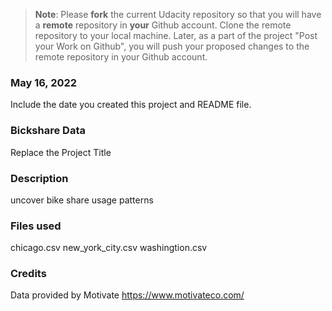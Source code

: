 >**Note**: Please **fork** the current Udacity repository so that you will have a **remote** repository in **your** Github account. Clone the remote repository to your local machine. Later, as a part of the project "Post your Work on Github", you will push your proposed changes to the remote repository in your Github account.

### May 16, 2022
Include the date you created this project and README file.


### Bickshare Data
Replace the Project Title

### Description
uncover bike share usage patterns

### Files used
chicago.csv
new_york_city.csv
washingtion.csv

### Credits
Data provided by Motivate
https://www.motivateco.com/

